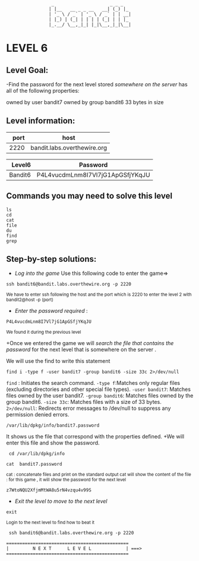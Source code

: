                      _                     _ _ _
                    | |__   __ _ _ __   __| (_) |_
                    | '_ \ / _` | '_ \ / _` | | __|
                    | |_) | (_| | | | | (_| | | |_
                    |_.__/ \__,_|_| |_|\__,_|_|\__|  



# LEVEL 6

## Level Goal:

-Find the password for the next level stored  *somewhere on the server* 
has all of the following properties:

owned by user bandit7
owned by group bandit6
33 bytes in size

## Level information:

| port |             host               |
|-----:|--------------------------------|
| 2220 |  bandit.labs.overthewire.org   |

| Level6|  Password                             |
|-------:|---------------------------------------|
| Bandit6| P4L4vucdmLnm8I7Vl7jG1ApGSfjYKqJU    |

## Commands you may need to solve this level

```
ls
cd
cat
file
du
find
grep
```

## Step-by-step solutions:

+ *Log into the game* 
 Use this following code to enter the game=>
```
ssh bandit6@bandit.labs.overthewire.org -p 2220
```
<sub>We have to enter ssh following the host and the port which is 2220 to enter the level 2 with bandit2@host -p (port)</sub>

+ *Enter the password required* : 
```
P4L4vucdmLnm8I7Vl7jG1ApGSfjYKqJU
```
<sub>We found it during the previous level</sub>

+Once we entered the game we will *search the file that contains the password* for the next level that is somewhere on the server .


We will use the find to write this statement

``` 
find i -type f -user bandit7 -group bandit6 -size 33c 2>/dev/null
``` 

`find` : Initiates the search command. 
`-type f`:Matches only regular files (excluding directories and other special file types). 
`-user bandit7`: Matches files owned by the user bandit7.
`-group bandit6`: Matches files owned by the group bandit6.
`-size 33c`: Matches files with a size of 33 bytes.
`2>/dev/null`: Redirects error messages to /dev/null to suppress any permission denied errors.

``` 
/var/lib/dpkg/info/bandit7.password
``` 

It shows us the file that correspond with the properties defined.
+We will enter this file and show the password.

``` 
 cd /var/lib/dpkg/info
``` 

``` 
cat  bandit7.password
```
<sub>
  cat :  concatenate files and print on the standard output
  cat will show the content of the file : for this game , it will show the password for the next level
</sub>


``` 
z7WtoNQU2XfjmMtWA8u5rN4vzqu4v99S

```

+ *Exit the level to move to the next level*
```
exit

```
<sub>Login to the next level to find how to beat it</sub>

```
 ssh bandit6@bandit.labs.overthewire.org -p 2220

```
```
==============================================
|         N E X T      L E V E L             | ===>
==============================================    
```
